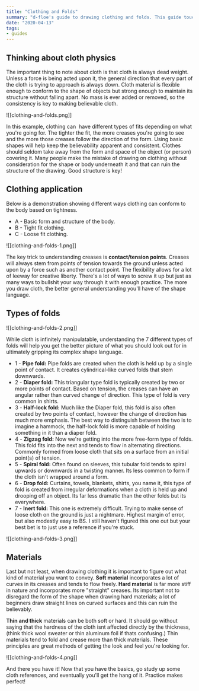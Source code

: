 ```yaml
---
title: "Clothing and Folds"
summary: "d-floe's guide to drawing clothing and folds. This guide touches on clothing physics and the different kinds of clothing folds that are commonly observed."
date: "2020-04-13"
tags:
- guides
---
```


## Thinking about cloth physics

The important thing to note about cloth is that cloth is always dead weight. Unless a force is being acted upon it, the general direction that every part of the cloth is trying to approach is always down. Cloth material is flexible enough to conform to the shape of objects but strong enough to maintain its structure without falling apart. No mass is ever added or removed, so the consistency is key to making believable cloth.

![[clothing-and-folds.png]]

In this example, clothing can  have different types of fits depending on what you're going for. The tighter the fit, the more creases you're going to see and the more those creases follow the direction of the form. Using basic shapes will help keep the believability apparent and consistent. Clothes should seldom take away from the form and space of the object (or person) covering it. Many people make the mistake of drawing on clothing without consideration for the shape or body underneath it and that can ruin the structure of the drawing. Good structure is key!

## Clothing application

Below is a demonstration showing different ways clothing can conform to the body based on tightness.

- A - Basic form and structure of the body.
- B - Tight fit clothing.
- C - Loose fit clothing.

![[clothing-and-folds-1.png]]

The key trick to understanding creases is **contact/tension points**. Creases will always stem from points of tension towards the ground unless acted upon by a force such as another contact point. The flexibility allows for a lot of leeway for creative liberty. There's a lot of ways to screw it up but just as many ways to bullshit your way through it with enough practice. The more you draw cloth, the better general understanding you'll have of the shape language.

## Types of folds

![[clothing-and-folds-2.png]]

While cloth is infinitely manipulatable, understanding the 7 different types of folds will help you get the better picture of what you should look out for in ultimately gripping its complex shape language.

- 1 - **Pipe fold:** Pipe folds are created when the cloth is held up by a single point of contact. It creates cylindrical-like curved folds that stem downwards.
- 2 - **Diaper fold:** This triangular type fold is typically created by two or more points of contact. Based on tension, the creases can have an angular rather than curved change of direction. This type of fold is very common in shirts.
- 3 - **Half-lock fold:** Much like the Diaper fold, this fold is also often created by two points of contact, however the change of direction has much more emphasis. The best way to distinguish between the two is to imagine a hammock, the half-lock fold is more capable of holding something in it than a diaper fold.
- 4 - **Zigzag fold:** Now we're getting into the more free-form type of folds. This fold fits into the next and tends to flow in alternating directions. Commonly formed from loose cloth that sits on a surface from an initial point(s) of tension.
- 5 - **Spiral fold:** Often found on sleeves, this tubular fold tends to spiral upwards or downwards in a twisting manner. Its less common to form if the cloth isn't wrapped around a form.
- 6 - **Drop fold:** Curtains, towels, blankets, shirts, you name it, this type of fold is created from irregular deformations when a cloth is held up and drooping off an object. Its far less dramatic than the other folds but its everywhere.
- 7 - **Inert fold:** This one is extremely difficult. Trying to make sense of loose cloth on the ground is just a nightmare. Highest margin of error, but also modestly easy to BS. I still haven't figured this one out but your best bet is to just use a reference if you're stuck.

![[clothing-and-folds-3.png]]

## Materials

Last but not least, when drawing clothing it is important to figure out what kind of material you want to convey. **Soft material** incorporates a lot of curves in its creases and tends to flow freely. **Hard material** is far more stiff in nature and incorporates more "straight" creases. Its important not to disregard the form of the shape when drawing hard materials; a lot of beginners draw straight lines on curved surfaces and this can ruin the believably.

**Thin and thick** materials can be both soft or hard. It should go without saying that the hardness of the cloth isnt affected directly by the thickness, (think thick wool sweater or thin aluminum foil if thats confusing.) Thin materials tend to fold and crease more than thick materials. These principles are great methods of getting the look and feel you're looking for.

![[clothing-and-folds-4.png]]

And there you have it! Now that you have the basics, go study up some cloth references, and eventually you'll get the hang of it. Practice makes perfect!
